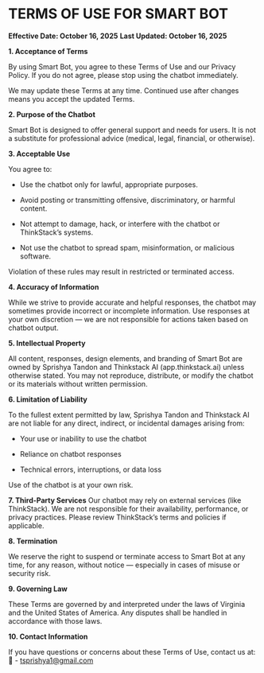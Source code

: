 # TERMS OF USE FOR SMART BOT
**Effective Date: October 16, 2025**
**Last Updated: October 16, 2025**

**1. Acceptance of Terms**

By using Smart Bot, you agree to these Terms of Use and our Privacy Policy.
If you do not agree, please stop using the chatbot immediately.

We may update these Terms at any time. Continued use after changes means you accept the updated Terms.

**2. Purpose of the Chatbot**

Smart Bot is designed to offer general support and needs for users.
It is not a substitute for professional advice (medical, legal, financial, or otherwise).

**3. Acceptable Use**

You agree to:

- Use the chatbot only for lawful, appropriate purposes.

- Avoid posting or transmitting offensive, discriminatory, or harmful content.

- Not attempt to damage, hack, or interfere with the chatbot or ThinkStack’s systems.

- Not use the chatbot to spread spam, misinformation, or malicious software.

Violation of these rules may result in restricted or terminated access.

**4. Accuracy of Information**

While we strive to provide accurate and helpful responses, the chatbot may sometimes provide incorrect or incomplete information.
Use responses at your own discretion — we are not responsible for actions taken based on chatbot output.

**5. Intellectual Property**

All content, responses, design elements, and branding of Smart Bot are owned by Sprishya Tandon and Thinkstack AI (app.thinkstack.ai) unless otherwise stated.
You may not reproduce, distribute, or modify the chatbot or its materials without written permission.

**6. Limitation of Liability**

To the fullest extent permitted by law, Sprishya Tandon and Thinkstack AI are not liable for any direct, indirect, or incidental damages arising from:

- Your use or inability to use the chatbot

- Reliance on chatbot responses

- Technical errors, interruptions, or data loss

Use of the chatbot is at your own risk.

**7. Third-Party Services**
Our chatbot may rely on external services (like ThinkStack). We are not responsible for their availability, performance, or privacy practices.
Please review ThinkStack’s terms and policies if applicable.

**8. Termination**

We reserve the right to suspend or terminate access to Smart Bot at any time, for any reason, without notice — especially in cases of misuse or security risk.

**9. Governing Law**

These Terms are governed by and interpreted under the laws of Virginia and the United States of America.
Any disputes shall be handled in accordance with those laws.

**10. Contact Information**

If you have questions or concerns about these Terms of Use, contact us at:
📧 - tsprishya1@gmail.com
